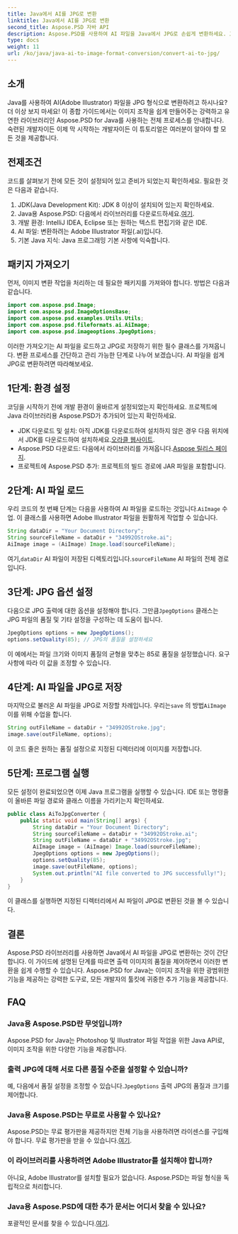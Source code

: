 ```yaml
---
title: Java에서 AI를 JPG로 변환
linktitle: Java에서 AI를 JPG로 변환
second_title: Aspose.PSD 자바 API
description: Aspose.PSD를 사용하여 AI 파일을 Java에서 JPG로 손쉽게 변환하세요. 고품질 이미지 변환을 위한 단계별 가이드를 따르세요.
type: docs
weight: 11
url: /ko/java/java-ai-to-image-format-conversion/convert-ai-to-jpg/
---
```

## 소개
Java를 사용하여 AI(Adobe Illustrator) 파일을 JPG 형식으로 변환하려고 하시나요? 더 이상 보지 마세요! 이 종합 가이드에서는 이미지 조작을 쉽게 만들어주는 강력하고 유연한 라이브러리인 Aspose.PSD for Java를 사용하는 전체 프로세스를 안내합니다. 숙련된 개발자이든 이제 막 시작하는 개발자이든 이 튜토리얼은 여러분이 알아야 할 모든 것을 제공합니다.
## 전제조건
코드를 살펴보기 전에 모든 것이 설정되어 있고 준비가 되었는지 확인하세요. 필요한 것은 다음과 같습니다.
1. JDK(Java Development Kit): JDK 8 이상이 설치되어 있는지 확인하세요.
2.  Java용 Aspose.PSD: 다음에서 라이브러리를 다운로드하세요.[여기](https://releases.aspose.com/psd/java/).
3. 개발 환경: IntelliJ IDEA, Eclipse 또는 원하는 텍스트 편집기와 같은 IDE.
4. AI 파일: 변환하려는 Adobe Illustrator 파일(.ai)입니다.
5. 기본 Java 지식: Java 프로그래밍 기본 사항에 익숙합니다.
## 패키지 가져오기
먼저, 이미지 변환 작업을 처리하는 데 필요한 패키지를 가져와야 합니다. 방법은 다음과 같습니다.
```java
import com.aspose.psd.Image;
import com.aspose.psd.ImageOptionsBase;
import com.aspose.psd.examples.Utils.Utils;
import com.aspose.psd.fileformats.ai.AiImage;
import com.aspose.psd.imageoptions.JpegOptions;
```
이러한 가져오기는 AI 파일을 로드하고 JPG로 저장하기 위한 필수 클래스를 가져옵니다.
변환 프로세스를 간단하고 관리 가능한 단계로 나누어 보겠습니다. AI 파일을 쉽게 JPG로 변환하려면 따라해보세요.
## 1단계: 환경 설정
코딩을 시작하기 전에 개발 환경이 올바르게 설정되었는지 확인하세요. 프로젝트에 Java 라이브러리용 Aspose.PSD가 추가되어 있는지 확인하세요.
-  JDK 다운로드 및 설치: 아직 JDK를 다운로드하여 설치하지 않은 경우 다음 위치에서 JDK를 다운로드하여 설치하세요.[오라클 웹사이트](https://www.oracle.com/java/technologies/javase-downloads.html).
-  Aspose.PSD 다운로드: 다음에서 라이브러리를 가져옵니다.[Aspose 릴리스 페이지](https://releases.aspose.com/psd/java/).
- 프로젝트에 Aspose.PSD 추가: 프로젝트의 빌드 경로에 JAR 파일을 포함합니다.
## 2단계: AI 파일 로드
 우리 코드의 첫 번째 단계는 다음을 사용하여 AI 파일을 로드하는 것입니다.`AiImage` 수업. 이 클래스를 사용하면 Adobe Illustrator 파일을 원활하게 작업할 수 있습니다.
```java
String dataDir = "Your Document Directory";
String sourceFileName = dataDir + "34992OStroke.ai";
AiImage image = (AiImage) Image.load(sourceFileName);
```
 여기,`dataDir` AI 파일이 저장된 디렉토리입니다.`sourceFileName` AI 파일의 전체 경로입니다.
## 3단계: JPG 옵션 설정
 다음으로 JPG 출력에 대한 옵션을 설정해야 합니다. 그만큼`JpegOptions` 클래스는 JPG 파일의 품질 및 기타 설정을 구성하는 데 도움이 됩니다.
```java
JpegOptions options = new JpegOptions();
options.setQuality(85); // JPG의 품질을 설정하세요
```
이 예에서는 파일 크기와 이미지 품질의 균형을 맞추는 85로 품질을 설정했습니다. 요구 사항에 따라 이 값을 조정할 수 있습니다.
## 4단계: AI 파일을 JPG로 저장
 마지막으로 불러온 AI 파일을 JPG로 저장할 차례입니다. 우리는`save` 의 방법`AiImage` 이를 위해 수업을 합니다.
```java
String outFileName = dataDir + "34992OStroke.jpg";
image.save(outFileName, options);
```
이 코드 줄은 원하는 품질 설정으로 지정된 디렉터리에 이미지를 저장합니다.
## 5단계: 프로그램 실행
모든 설정이 완료되었으면 이제 Java 프로그램을 실행할 수 있습니다. IDE 또는 명령줄이 올바른 파일 경로와 클래스 이름을 가리키는지 확인하세요.
```java
public class AiToJpgConverter {
    public static void main(String[] args) {
        String dataDir = "Your Document Directory";
        String sourceFileName = dataDir + "34992OStroke.ai";
        String outFileName = dataDir + "34992OStroke.jpg";
        AiImage image = (AiImage) Image.load(sourceFileName);
        JpegOptions options = new JpegOptions();
        options.setQuality(85);
        image.save(outFileName, options);
        System.out.println("AI file converted to JPG successfully!");
    }
}
```
이 클래스를 실행하면 지정된 디렉터리에서 AI 파일이 JPG로 변환된 것을 볼 수 있습니다.
## 결론
Aspose.PSD 라이브러리를 사용하면 Java에서 AI 파일을 JPG로 변환하는 것이 간단합니다. 이 가이드에 설명된 단계를 따르면 출력 이미지의 품질을 제어하면서 이러한 변환을 쉽게 수행할 수 있습니다. Aspose.PSD for Java는 이미지 조작을 위한 광범위한 기능을 제공하는 강력한 도구로, 모든 개발자의 툴킷에 귀중한 추가 기능을 제공합니다.
## FAQ
### Java용 Aspose.PSD란 무엇입니까?
Aspose.PSD for Java는 Photoshop 및 Illustrator 파일 작업을 위한 Java API로, 이미지 조작을 위한 다양한 기능을 제공합니다.
### 출력 JPG에 대해 서로 다른 품질 수준을 설정할 수 있습니까?
 예, 다음에서 품질 설정을 조정할 수 있습니다.`JpegOptions` 출력 JPG의 품질과 크기를 제어합니다.
### Java용 Aspose.PSD는 무료로 사용할 수 있나요?
Aspose.PSD는 무료 평가판을 제공하지만 전체 기능을 사용하려면 라이센스를 구입해야 합니다. 무료 평가판을 받을 수 있습니다.[여기](https://releases.aspose.com/).
### 이 라이브러리를 사용하려면 Adobe Illustrator를 설치해야 합니까?
아니요, Adobe Illustrator를 설치할 필요가 없습니다. Aspose.PSD는 파일 형식을 독립적으로 처리합니다.
### Java용 Aspose.PSD에 대한 추가 문서는 어디서 찾을 수 있나요?
 포괄적인 문서를 찾을 수 있습니다.[여기](https://reference.aspose.com/psd/java/).